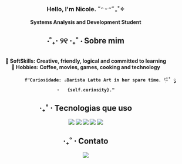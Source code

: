 
<div align="center">
<h3 align="center"> Hello, I'm Nicole. ˶ᵔ ᵕ ᵔ˶₊˚✧ </h3>
<strong>  Systems Analysis and Development Student

## <div align="center">⋅˚₊‧ ୨୧ ‧₊˚ ⋅ Sobre mim</div>  
<div align="center">
    <br>
  🫧 <strong>SoftSkills:</strong> Creative, friendly, logical and committed to learning
  <br>
  🌿 <strong>Hobbies:</strong> Coffee, movies, games, cooking and technology
  <br>
<p>
</p>
    
               f"Curiosidade: ☕️Barista Latte Art in her spare time. 𓍢ִ໋✧˚ ༘ ⋆   {self.curiosity}."




## ‧₊˚ ⋅ Tecnologias que uso  
<p align="center">
  <img src="https://img.shields.io/badge/-HTML5-orange?style=flat-square&logo=html5&logoColor=white">
  <img src="https://img.shields.io/badge/-CSS3-blue?style=flat-square&logo=css3&logoColor=white">
  <img src="https://img.shields.io/badge/-JavaScript-yellow?style=flat-square&logo=javascript&logoColor=white">
  <img src="https://img.shields.io/badge/-Python-3776AB?style=flat-square&logo=python&logoColor=white">
  <img src="https://img.shields.io/badge/-React-61DAFB?style=flat-square&logo=react&logoColor=white">


</p>

## ‧₊˚ ⋅ Contato  
<p align="center">
  <a href="https://www.linkedin.com/in/nicole-alves-678628283/">
    <img src="https://img.shields.io/badge/-LinkedIn-blue?style=flat-square&logo=linkedin">
  </a>
</p>
